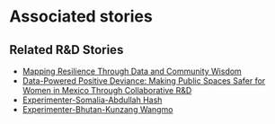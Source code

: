 # Associated stories

<!-- !!DO NOT REMOVE!! start autogenerated hyperlinks -->
## Related R&D Stories
- [Mapping Resilience Through Data and Community Wisdom](/RnD-Archive/stories/?doc=Explorers_SOM)
- [Data-Powered Positive Deviance: Making Public Spaces Safer for Women in Mexico Through Collaborative R&D](/RnD-Archive/stories/?doc=Explorers_MEX)
- [Experimenter-Somalia-Abdullah Hash](/RnD-Archive/stories/?doc=Experimenters_SOM)
- [Experimenter-Bhutan-Kunzang Wangmo](/RnD-Archive/stories/?doc=Experimenters_BTN)
<!-- !!DO NOT REMOVE!! end autogenerated hyperlinks -->